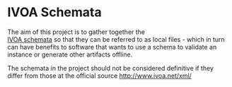 IVOA Schemata
============================

The aim of this project is to gather together the  
[IVOA schemata](http://www.ivoa.net/xml/) so that they can be referred to as local
files - which in turn can have benefits to software that wants to use a schema
to validate an instance or generate other artifacts offline. 

The schemata in the project should not be considered definitive if they differ
from those at the official source http://www.ivoa.net/xml/

